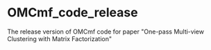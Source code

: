 # OMCmf_code_release
The release version of  OMCmf code for paper "One-pass Multi-view Clustering with Matrix Factorization"

